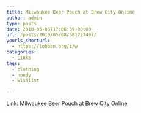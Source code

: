 ```yaml
---
title: Milwaukee Beer Pouch at Brew City Online
author: admin
type: posts
date: 2010-05-08T17:06:39+00:00
url: /posts/2010/05/08/581727497/
yourls_shorturl:
  - https://lobban.org/i/w
categories:
  - Links
tags:
  - clothing
  - hoody
  - wishlist

---
```

Link: [Milwaukee Beer Pouch at Brew City Online][1]

 [1]: http://www.brewcityonline.com/brewcity/product.asp?s_id=0&prod_name=Milwaukee+Beer+Pouch&pf_id=PAAAAABHMDLGELFI&dept_id=5401
